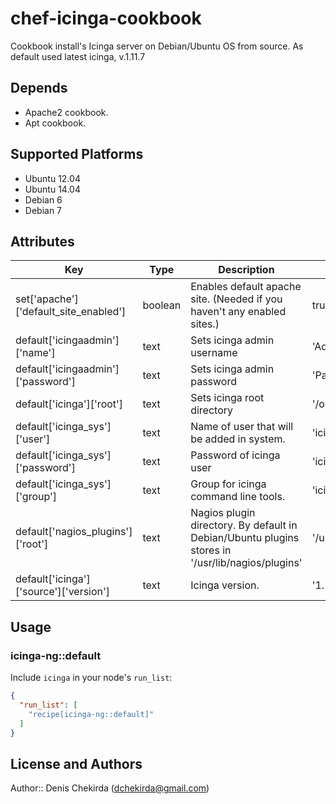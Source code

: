 # chef-icinga-cookbook
Cookbook install's Icinga server on Debian/Ubuntu OS from source.
As default used latest icinga, v.1.11.7

## Depends
* Apache2 cookbook.
* Apt cookbook.

## Supported Platforms
* Ubuntu 12.04 
* Ubuntu 14.04
* Debian 6 
* Debian 7

## Attributes

| Key | Type | Description | Example |
|-----|------|-------------|---------|
| set['apache']['default_site_enabled'] | boolean | Enables default apache site. (Needed if you haven't any enabled sites.) | true/false |
| default['icingaadmin']['name'] | text | Sets icinga admin username | 'Admin' |
| default['icingaadmin']['password'] | text | Sets icinga admin password | 'Password' |
| default['icinga']['root'] | text | Sets icinga root directory | '/opt/icinga' |
| default['icinga_sys']['user'] | text | Name of user that will be added in system. | 'icinga' |
| default['icinga_sys']['password'] | text | Password of icinga user | 'icinga' |
| default['icinga_sys']['group'] | text | Group for icinga command line tools. | 'icinga-cmd' |
| default['nagios_plugins']['root'] | text | Nagios plugin directory. By default in Debian/Ubuntu plugins stores in '/usr/lib/nagios/plugins' | '/usr/lib/nagios/plugins' |
| default['icinga']['source']['version'] | text | Icinga version. | '1.11.7' |

## Usage

### icinga-ng::default

Include `icinga` in your node's `run_list`:

```json
{
  "run_list": [
    "recipe[icinga-ng::default]"
  ]
}
```
## License and Authors

Author:: Denis Chekirda (<dchekirda@gmail.com>)
